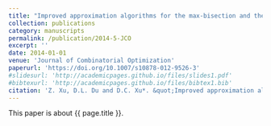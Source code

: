 ```yaml
---
title: "Improved approximation algorithms for the max-bisection and the disjoint 2-catalog segmentation problems"
collection: publications
category: manuscripts
permalink: /publication/2014-5-JCO
excerpt: ''
date: 2014-01-01
venue: 'Journal of Combinatorial Optimization'
paperurl: 'https://doi.org/10.1007/s10878-012-9526-3'
#slidesurl: 'http://academicpages.github.io/files/slides1.pdf'
#bibtexurl: 'http://academicpages.github.io/files/bibtex1.bib'
citation: 'Z. Xu, D.L. Du and D.C. Xu*. &quot;Improved approximation algorithms for the max-bisection and the disjoint 2-catalog segmentation problems.&quot; <i>Journal of Combinatorial Optimization</i>. 27(2):315-327, 2014. https://doi.org/10.1007/s10878-012-9526-3'
---
```


This paper is about {{ page.title }}.
